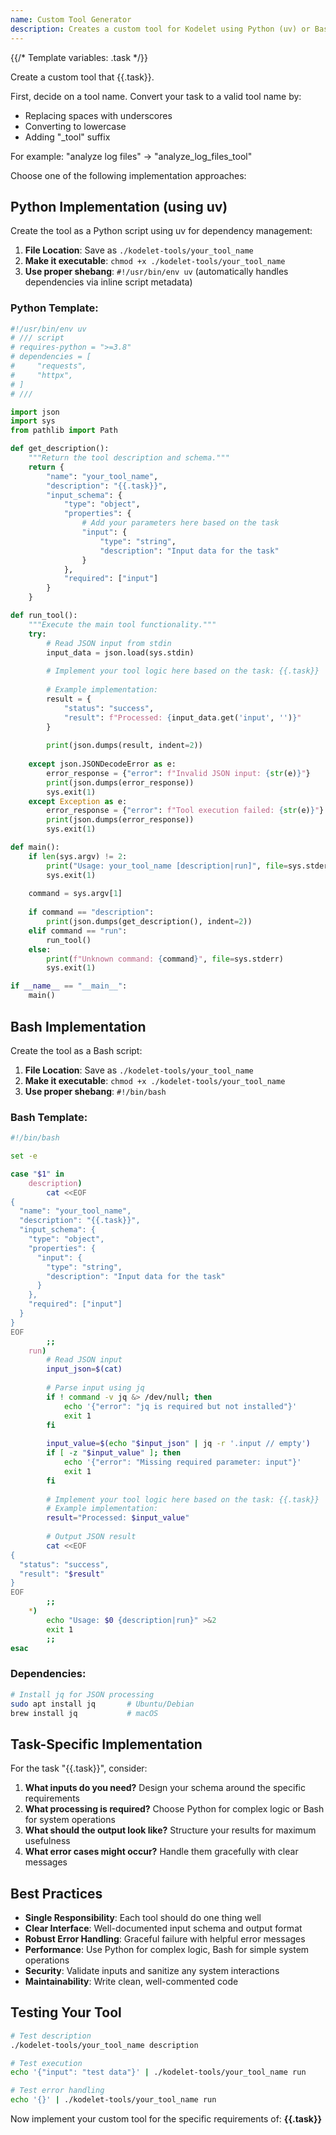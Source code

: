```yaml
---
name: Custom Tool Generator
description: Creates a custom tool for Kodelet using Python (uv) or Bash, implementing the Kodelet custom tool protocol
---
```


{{/* Template variables: .task */}}

Create a custom tool that {{.task}}.

First, decide on a tool name. Convert your task to a valid tool name by:
- Replacing spaces with underscores
- Converting to lowercase  
- Adding "_tool" suffix

For example: "analyze log files" → "analyze_log_files_tool"

Choose one of the following implementation approaches:
## Python Implementation (using uv)

Create the tool as a Python script using uv for dependency management:

1. **File Location**: Save as `./kodelet-tools/your_tool_name`
2. **Make it executable**: `chmod +x ./kodelet-tools/your_tool_name`
3. **Use proper shebang**: `#!/usr/bin/env uv` (automatically handles dependencies via inline script metadata)

### Python Template:

```python
#!/usr/bin/env uv
# /// script
# requires-python = ">=3.8"
# dependencies = [
#     "requests",
#     "httpx", 
# ]
# ///

import json
import sys
from pathlib import Path

def get_description():
    """Return the tool description and schema."""
    return {
        "name": "your_tool_name",
        "description": "{{.task}}",
        "input_schema": {
            "type": "object", 
            "properties": {
                # Add your parameters here based on the task
                "input": {
                    "type": "string",
                    "description": "Input data for the task"
                }
            },
            "required": ["input"]
        }
    }

def run_tool():
    """Execute the main tool functionality."""
    try:
        # Read JSON input from stdin
        input_data = json.load(sys.stdin)
        
        # Implement your tool logic here based on the task: {{.task}}
        
        # Example implementation:
        result = {
            "status": "success",
            "result": f"Processed: {input_data.get('input', '')}"
        }
        
        print(json.dumps(result, indent=2))
        
    except json.JSONDecodeError as e:
        error_response = {"error": f"Invalid JSON input: {str(e)}"}
        print(json.dumps(error_response))
        sys.exit(1)
    except Exception as e:
        error_response = {"error": f"Tool execution failed: {str(e)}"}
        print(json.dumps(error_response))
        sys.exit(1)

def main():
    if len(sys.argv) != 2:
        print("Usage: your_tool_name [description|run]", file=sys.stderr)
        sys.exit(1)
    
    command = sys.argv[1]
    
    if command == "description":
        print(json.dumps(get_description(), indent=2))
    elif command == "run":
        run_tool()
    else:
        print(f"Unknown command: {command}", file=sys.stderr)
        sys.exit(1)

if __name__ == "__main__":
    main()
```


## Bash Implementation

Create the tool as a Bash script:

1. **File Location**: Save as `./kodelet-tools/your_tool_name`
2. **Make it executable**: `chmod +x ./kodelet-tools/your_tool_name`
3. **Use proper shebang**: `#!/bin/bash`

### Bash Template:

```bash
#!/bin/bash

set -e

case "$1" in
    description)
        cat <<EOF
{
  "name": "your_tool_name",
  "description": "{{.task}}",
  "input_schema": {
    "type": "object",
    "properties": {
      "input": {
        "type": "string",
        "description": "Input data for the task"
      }
    },
    "required": ["input"]
  }
}
EOF
        ;;
    run)
        # Read JSON input
        input_json=$(cat)
        
        # Parse input using jq
        if ! command -v jq &> /dev/null; then
            echo '{"error": "jq is required but not installed"}'
            exit 1
        fi
        
        input_value=$(echo "$input_json" | jq -r '.input // empty')
        if [ -z "$input_value" ]; then
            echo '{"error": "Missing required parameter: input"}'
            exit 1
        fi
        
        # Implement your tool logic here based on the task: {{.task}}
        # Example implementation:
        result="Processed: $input_value"
        
        # Output JSON result
        cat <<EOF
{
  "status": "success",
  "result": "$result"
}
EOF
        ;;
    *)
        echo "Usage: $0 {description|run}" >&2
        exit 1
        ;;
esac
```

### Dependencies:
```bash
# Install jq for JSON processing
sudo apt install jq       # Ubuntu/Debian
brew install jq           # macOS
```

## Task-Specific Implementation

For the task "{{.task}}", consider:

1. **What inputs do you need?** Design your schema around the specific requirements
2. **What processing is required?** Choose Python for complex logic or Bash for system operations
3. **What should the output look like?** Structure your results for maximum usefulness
4. **What error cases might occur?** Handle them gracefully with clear messages

## Best Practices

- **Single Responsibility**: Each tool should do one thing well
- **Clear Interface**: Well-documented input schema and output format
- **Robust Error Handling**: Graceful failure with helpful error messages
- **Performance**: Use Python for complex logic, Bash for simple system operations
- **Security**: Validate inputs and sanitize any system interactions
- **Maintainability**: Write clean, well-commented code

## Testing Your Tool

```bash
# Test description
./kodelet-tools/your_tool_name description

# Test execution
echo '{"input": "test data"}' | ./kodelet-tools/your_tool_name run

# Test error handling
echo '{}' | ./kodelet-tools/your_tool_name run
```

Now implement your custom tool for the specific requirements of: **{{.task}}**